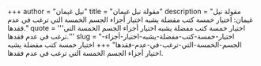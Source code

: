 +++
author = "نيل غيمان"
title = "مقولة نيل غيمان"
description = "مقولة نيل غيمان: اختيار خمسة كتب مفضلة يشبه اختيار أجزاء الجسم الخمسة التي ترغب في عدم فقدها."
quote = '''اختيار خمسة كتب مفضلة يشبه اختيار أجزاء الجسم الخمسة التي ترغب في عدم فقدها.''' 
slug = "اختيار-خمسة-كتب-مفضلة-يشبه-اختيار-أجزاء-الجسم-الخمسة-التي-ترغب-في-عدم-فقدها"
+++
اختيار خمسة كتب مفضلة يشبه اختيار أجزاء الجسم الخمسة التي ترغب في عدم فقدها.
